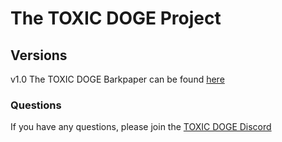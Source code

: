 # The TOXIC DOGE Project

## Versions

v1.0 The TOXIC DOGE Barkpaper can be found [here](barkpaper.pdf)

### Questions

If you have any questions, please join the [TOXIC DOGE Discord](https://discord.com/invite/sythe)